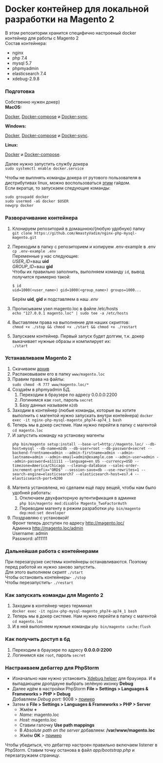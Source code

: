 # Docker контейнер для локальной разработки на Magento 2
В этом репозитории хранится специфично настроеный docker контейнер для работы с Magento 2  
Состав контейнера:
- nginx
- php 7.4
- mysql 5.7
- phpmyadmin
- elasticsearch 7.4
- xdebug-2.9.8
### Подготовка
Собственно нужен докер)  
**MacOS:**

[Docker](https://docs.docker.com/docker-for-mac/install/), [Docker-compose](https://docs.docker.com/compose/install/#install-compose) и [Docker-sync](https://github.com/EugenMayer/docker-sync/wiki/docker-sync-on-OSX).

**Windows:**

[Docker](https://docs.docker.com/docker-for-windows/install/), [Docker-compose](https://docs.docker.com/compose/install/#install-compose) и [Docker-sync](https://github.com/EugenMayer/docker-sync/wiki/docker-sync-on-Windows).

**Linux:**

[Docker](https://docs.docker.com/engine/installation/linux/docker-ce/ubuntu/) и [Docker-compose](https://docs.docker.com/compose/install/#install-compose).

Далее нужно запустить службу докера  
`sudo systemctl enable docker.service`

Чтобы не выплнять команды докера от рутового пользователя в дистрибутивах linux, можно воспользоваться [этим](https://docs.docker.com/engine/install/linux-postinstall/) гайдом.  
Если вкратце, то запускаем следующие команды:
```
sudo groupadd docker
sudo usermod -aG docker $USER
newgrp docker 
```

### Разворачивание контейнера
1. Клонируем репозиторий в домашнюю/(любую удобную) папку   
    `git clone https://github.com/AmastyVadim/nginx-php-mysql-magento.git` 

1. Переходим в папку с репозиторием и копируем .env-example в .env 
    `cp .env-example .env`  
    Переменные у нас следующие:  
    *USER_ID*=ваш **uid**   
    *GROUP_ID*=ваш **gid**  
    Чтобы их правильно заполнить, выполняем команду `id`, вывод получится примерно такой:  
    ```
    $ id
    uid=1000(<user_name>) gid=1000(<group_name>) groups=1000...
    ```
    Берём **uid**, **gid** и подставляем в наш *.env*  

1. Прописываем узел magento.loc в файле /etc/hosts  
    `echo "127.0.0.1 magento.loc" | sudo tee -a /etc/hosts`

1. Выставляем права на выполнение для наших скриптов:  
    `chmod +x ./stop && chmod +x ./start && chmod +x ./restart`

1. Запускаем контейнер. Первый запуск будет долгим, т.к. докер выкачивает нужные образы и компилирует их:  
    `./start`

### Устанавливаем Маgento 2
1. Скачиваем [архив](https://www.dropbox.com/s/nn1r6ybtncdbhpc/magento-ce-2.4.1_sample_data-2020-09-25-04-46-06.zip?dl=0)
1. Распаковываем его в папку `www/magento.loc`
1. Правим права на файлы:  
    `sudo chmod -R 777 www/magento.loc/*`
1. Создаём в phpmyadmin БД.
    1. Переходим в браузере по адресу 0.0.0.0:2200
    1. Логинимся как `root`, пароль `secret`
    1. Базу данных называем `m2db`
1. Заходим в контейнер (любые команды, которые вы хотите выполнить с магентой нужно запускать внутри контейнера) 
    `docker exec -it nginx-php-mysql-magento_php74-ap74_1 bash`
1. Теперь мы в докер системе. Нам нужно перейти в папку с магентой
    `cd magento.loc`
1. И запустить команду на установку магенты
    ```
    php bin/magento setup:install --base-url=http://magento.loc/ --db-host=mysql --db-name=m2db --db-user=root --db-password=secret --backend-frontname=admin --admin-firstname=admin --admin-lastname=admin --admin-email=admin@example.com --admin-user=admin --admin-password=a111111 --language=en_US --currency=USD --timezone=America/Chicago --cleanup-database --sales-order-increment-prefix="ORD$" --session-save=db --use-rewrites=1 --search-engine=elasticsearch7 --elasticsearch-host=es7.4 --elasticsearch-port=9200
    ```
1. Магента установлена, но сделаем ещё пару вещей, чтобы нам было удобней работать:
    1. Отключаем двухфакторную аутентификация в админке  
        `php bin/magento mod:disable Magento_TwoFactorAuth`
    1. Переводим магенту в режим разработки
        `php bin/magento dep:mod:set developer`
1. Поздравляю с установкой!  
    Фронт теперь доступен по адресу http://magento.loc/  
    Админка http://magento.loc/admin  
    Username: admin  
    Password: a111111

### Дальнейшая работа с контейнерами
При перезагрузке системы контейнеры останавливаются. Поэтому перед работой их нужно заново запустить.  
Для этого выполняем скрипт `./start`  
Чтобы остановить контейнеры- `./stop`  
Чтобы перезапустить- `./restart`  

### Как запускать команды для Magento 2
1. Заходим в контейнер через терминал  
    `docker exec -it nginx-php-mysql-magento_php74-ap74_1 bash`
1. Теперь мы в докер системе. Нам нужно перейти в папку с магентой  
    `cd magento.loc`
1. И в ней выполняем нужные команды `php bin/magento cache:flush`

### Как получить доступ в бд
1. Переходим в браузере по адресу **0.0.0.0:2200**
1. Логинимся как `root`, пароль `secret`


### Настраиваем дебаггер для PhpStorm
- Изначально нам нужно установить [Xdebug helper](https://chrome.google.com/webstore/detail/xdebug-helper/eadndfjplgieldjbigjakmdgkmoaaaoc) 
    для браузера. И в выпадающем дропдауне выбрать зелёную иконку **Debug**
- Далее идём в настройки PhpStorm 
    **File > Settings > Languages & Frameworks > PHP > Debug**  
    Добавляем *Debug port:* 9008 > [пример](https://drive.google.com/file/d/1EQGd8khYy9l1WVYjiIgROgm44lRvrsDH/view) 
- Затем в **File > Settings > Languages & Frameworks > PHP > Server**
    + Жмём **+**
    + *Name:* magento.loc
    + *Host:* magento.loc
    + Ставим галочку **Use path mappings**
    + В *Absolute path on the server* добавляем: **/var/www/magento.loc**
    + Жмём **OK** > [пример](https://drive.google.com/file/d/1rRWRhdJltHTp3CBAqxaAVWLh22AYi0JN/view)

Чтобы убедиться, что дебаггер настроен правильно включаем listener в PhpStorm. Ставим точку останова в файл *app/bootstrap.php* и перезагружаем страницу.
